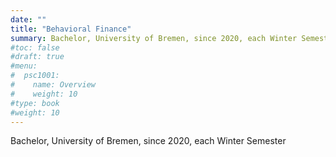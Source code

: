 ```yaml
---
date: ""
title: "Behavioral Finance"
summary: Bachelor, University of Bremen, since 2020, each Winter Semester
#toc: false
#draft: true
#menu:
#  psc1001:
#    name: Overview
#    weight: 10
#type: book
#weight: 10
---
```


Bachelor, University of Bremen, since 2020, each Winter Semester
